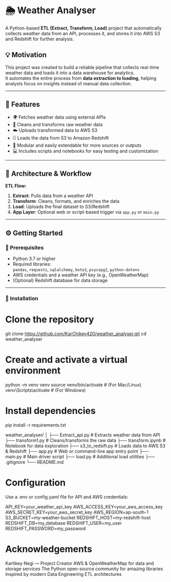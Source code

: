 # 🌦️ Weather Analyser

A Python-based **ETL (Extract, Transform, Load)** project that automatically collects weather data from an API, processes it, and stores it into AWS S3 and Redshift for further analysis.


## 💡 Motivation
This project was created to build a reliable pipeline that collects real-time weather data and loads it into a data warehouse for analytics.  
It automates the entire process from **data extraction to loading**, helping analysts focus on insights instead of manual data collection.

---

## 🚀 Features
- 🌍 Fetches weather data using external APIs  
- 🧹 Cleans and transforms raw weather data  
- ☁️ Uploads transformed data to AWS S3  
- 🗄️ Loads the data from S3 to Amazon Redshift  
- 🧩 Modular and easily extendable for more sources or outputs  
- 💻 Includes scripts and notebooks for easy testing and customization  

---

## 🧭 Architecture & Workflow
**ETL Flow:**


1. **Extract**: Pulls data from a weather API  
2. **Transform**: Cleans, formats, and enriches the data  
3. **Load**: Uploads the final dataset to S3/Redshift  
4. **App Layer**: Optional web or script-based trigger via `app.py` or `main.py`

---

## ⚙️ Getting Started

### 🧾 Prerequisites
- Python 3.7 or higher  
- Required libraries:  
  `pandas`, `requests`, `sqlalchemy`, `boto3`, `psycopg2`, `python-dotenv`
- AWS credentials and a weather API key (e.g., OpenWeatherMap)
- (Optional) Redshift database for data storage

---

### 🔧 Installation

# Clone the repository
git clone https://github.com/KarChikey420/weather_analyser.git
cd weather_analyser

# Create and activate a virtual environment
python -m venv venv
source venv/bin/activate      # (For Mac/Linux)
venv\Scripts\activate         # (For Windows)

# Install dependencies
pip install -r requirements.txt

weather_analyser/
│
├── Extract_api.py          # Extracts weather data from API
├── transform1.py           # Cleans/transforms the raw data
├── transform.ipynb         # Notebook for data exploration
├── s3_to_redsift.py        # Loads data to AWS S3 & Redshift
├── app.py                  # Web or command-line app entry point
├── main.py                 # Main driver script
├── load.py                 # Additional load utilities
├── .gitignore
└── README.md

# Configuration
Use a .env or config.yaml file for API and AWS credentials:

API_KEY=your_weather_api_key
AWS_ACCESS_KEY=your_aws_access_key
AWS_SECRET_KEY=your_aws_secret_key
AWS_REGION=ap-south-1
S3_BUCKET=my-weather-bucket
REDSHIFT_HOST=my-redshift-host
REDSHIFT_DB=my_database
REDSHIFT_USER=my_user
REDSHIFT_PASSWORD=my_password

# Acknowledgements

Kartikey Negi — Project Creator
AWS & OpenWeatherMap for data and storage services
The Python open-source community for amazing libraries
Inspired by modern Data Engineering ETL architectures